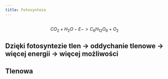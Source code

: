 ```yaml
---
title: Fotosynteza
---
```


## 
$$CO_2 + H_2O -{E}-> C_6H_{12}O_6 + O_2$$
## Dzięki fotosyntezie tlen → oddychanie tlenowe → więcej energii → więcej możliwości
## Tlenowa
###
